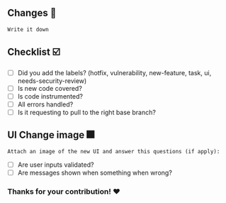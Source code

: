 ## Changes 📜
`Write it down`

## Checklist ☑️
- [ ] Did you add the labels? (hotfix, vulnerability, new-feature, task, ui, needs-security-review)
- [ ] Is new code covered?
- [ ] Is code instrumented?
- [ ] All errors handled?
- [ ] Is it requesting to pull to the right base branch?

## UI Change image 🎆
`Attach an image of the new UI and answer this questions (if apply): `
- [ ] Are user inputs validated?
- [ ] Are messages shown when something when wrong?

### Thanks for your contribution! ❤️
